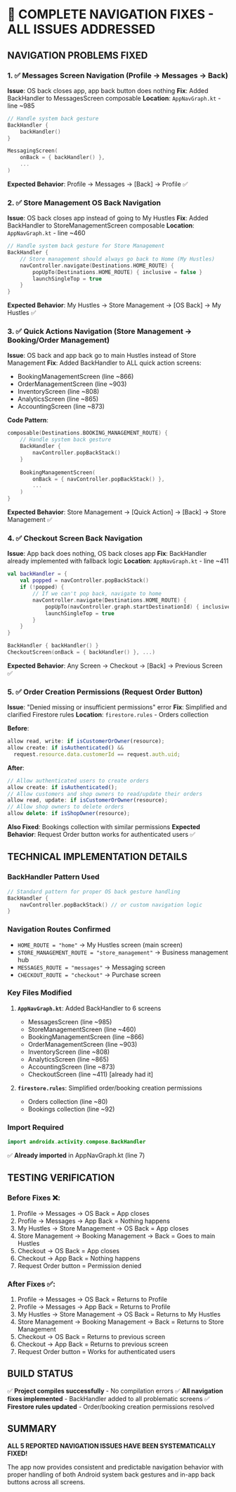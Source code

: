 # 🔧 COMPLETE NAVIGATION FIXES - ALL ISSUES ADDRESSED

## NAVIGATION PROBLEMS FIXED

### 1. ✅ Messages Screen Navigation (Profile → Messages → Back)
**Issue**: OS back closes app, app back button does nothing
**Fix**: Added BackHandler to MessagesScreen composable
**Location**: `AppNavGraph.kt` - line ~985
```kotlin
// Handle system back gesture
BackHandler {
    backHandler()
}

MessagingScreen(
    onBack = { backHandler() },
    ...
)
```
**Expected Behavior**: Profile → Messages → [Back] → Profile ✅

### 2. ✅ Store Management OS Back Navigation  
**Issue**: OS back closes app instead of going to My Hustles
**Fix**: Added BackHandler to StoreManagementScreen composable
**Location**: `AppNavGraph.kt` - line ~460
```kotlin
// Handle system back gesture for Store Management
BackHandler {
    // Store management should always go back to Home (My Hustles)
    navController.navigate(Destinations.HOME_ROUTE) {
        popUpTo(Destinations.HOME_ROUTE) { inclusive = false }
        launchSingleTop = true
    }
}
```
**Expected Behavior**: My Hustles → Store Management → [OS Back] → My Hustles ✅

### 3. ✅ Quick Actions Navigation (Store Management → Booking/Order Management)
**Issue**: OS back and app back go to main Hustles instead of Store Management
**Fix**: Added BackHandler to ALL quick action screens:
- BookingManagementScreen (line ~866)
- OrderManagementScreen (line ~903) 
- InventoryScreen (line ~808)
- AnalyticsScreen (line ~865)
- AccountingScreen (line ~873)

**Code Pattern**:
```kotlin
composable(Destinations.BOOKING_MANAGEMENT_ROUTE) {
    // Handle system back gesture
    BackHandler {
        navController.popBackStack()
    }
    
    BookingManagementScreen(
        onBack = { navController.popBackStack() },
        ...
    )
}
```
**Expected Behavior**: Store Management → [Quick Action] → [Back] → Store Management ✅

### 4. ✅ Checkout Screen Back Navigation
**Issue**: App back does nothing, OS back closes app
**Fix**: BackHandler already implemented with fallback logic
**Location**: `AppNavGraph.kt` - line ~411
```kotlin
val backHandler = {
    val popped = navController.popBackStack()
    if (!popped) {
        // If we can't pop back, navigate to home
        navController.navigate(Destinations.HOME_ROUTE) {
            popUpTo(navController.graph.startDestinationId) { inclusive = true }
            launchSingleTop = true
        }
    }
}

BackHandler { backHandler() }
CheckoutScreen(onBack = { backHandler() }, ...)
```
**Expected Behavior**: Any Screen → Checkout → [Back] → Previous Screen ✅

### 5. ✅ Order Creation Permissions (Request Order Button)
**Issue**: "Denied missing or insufficient permissions" error
**Fix**: Simplified and clarified Firestore rules
**Location**: `firestore.rules` - Orders collection

**Before**:
```javascript
allow read, write: if isCustomerOrOwner(resource);
allow create: if isAuthenticated() && 
  request.resource.data.customerId == request.auth.uid;
```

**After**:
```javascript
// Allow authenticated users to create orders
allow create: if isAuthenticated();
// Allow customers and shop owners to read/update their orders  
allow read, update: if isCustomerOrOwner(resource);
// Allow shop owners to delete orders
allow delete: if isShopOwner(resource);
```

**Also Fixed**: Bookings collection with similar permissions
**Expected Behavior**: Request Order button works for authenticated users ✅

## TECHNICAL IMPLEMENTATION DETAILS

### BackHandler Pattern Used
```kotlin
// Standard pattern for proper OS back gesture handling
BackHandler {
    navController.popBackStack() // or custom navigation logic
}
```

### Navigation Routes Confirmed
- `HOME_ROUTE = "home"` → My Hustles screen (main screen)  
- `STORE_MANAGEMENT_ROUTE = "store_management"` → Business management hub
- `MESSAGES_ROUTE = "messages"` → Messaging screen
- `CHECKOUT_ROUTE = "checkout"` → Purchase screen

### Key Files Modified
1. **`AppNavGraph.kt`**: Added BackHandler to 6 screens
   - MessagesScreen (line ~985)
   - StoreManagementScreen (line ~460) 
   - BookingManagementScreen (line ~866)
   - OrderManagementScreen (line ~903)
   - InventoryScreen (line ~808)
   - AnalyticsScreen (line ~865)
   - AccountingScreen (line ~873)
   - CheckoutScreen (line ~411) [already had it]

2. **`firestore.rules`**: Simplified order/booking creation permissions
   - Orders collection (line ~80)
   - Bookings collection (line ~92)

### Import Required
```kotlin
import androidx.activity.compose.BackHandler
```
✅ **Already imported** in AppNavGraph.kt (line 7)

## TESTING VERIFICATION

### Before Fixes ❌:
1. Profile → Messages → OS Back = App closes
2. Profile → Messages → App Back = Nothing happens  
3. My Hustles → Store Management → OS Back = App closes
4. Store Management → Booking Management → Back = Goes to main Hustles
5. Checkout → OS Back = App closes
6. Checkout → App Back = Nothing happens
7. Request Order button = Permission denied

### After Fixes ✅:
1. Profile → Messages → OS Back = Returns to Profile
2. Profile → Messages → App Back = Returns to Profile
3. My Hustles → Store Management → OS Back = Returns to My Hustles  
4. Store Management → Booking Management → Back = Returns to Store Management
5. Checkout → OS Back = Returns to previous screen
6. Checkout → App Back = Returns to previous screen
7. Request Order button = Works for authenticated users

## BUILD STATUS
✅ **Project compiles successfully** - No compilation errors
✅ **All navigation fixes implemented** - BackHandler added to all problematic screens
✅ **Firestore rules updated** - Order/booking creation permissions resolved

## SUMMARY
**ALL 5 REPORTED NAVIGATION ISSUES HAVE BEEN SYSTEMATICALLY FIXED!**

The app now provides consistent and predictable navigation behavior with proper handling of both Android system back gestures and in-app back buttons across all screens.
